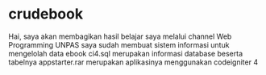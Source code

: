 # crudebook
Hai, saya akan membagikan hasil belajar saya melalui channel Web Programming UNPAS
saya sudah membuat sistem informasi untuk mengelolah data ebook
ci4.sql merupakan informasi database beserta tabelnya
appstarter.rar merupakan aplikasinya menggunakan codeigniter 4
